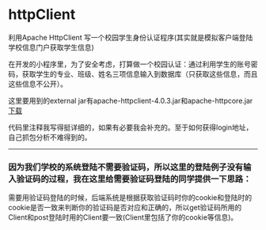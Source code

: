 # httpClient
利用Apache HttpClient 写一个校园学生身份认证程序(其实就是模拟客户端登陆学校信息门户获取学生信息)

在开发的小程序里，为了安全考虑，打算做一个校园认证：通过利用学生的账号密码，获取学生的专业、班级、姓名三项信息输入到数据库（只获取这些信息，而且这些信息不公开）。

这里要用到的external jar有apache-httpclient-4.0.3.jar和apache-httpcore.jar [下载](http://hc.apache.org/)

代码里注释我写得挺详细的，如果有必要我会补充的。至于如何获得login地址，自己抓包分析不难得到的。
*****
### 因为我们学校的系统登陆不需要验证码，所以这里的登陆例子没有输入验证码的过程，我在这里**给需要验证码登陆的同学提供一下思路：**  
需要用验证码登陆的时候，后端系统是根据获取验证码时你的cookie和登陆时的cookie是否一致来判断你的验证码是否对应和正确的，所以get验证码所用的Client和post登陆时用的Client要一致(Client里包括了你的cookie等信息)。
